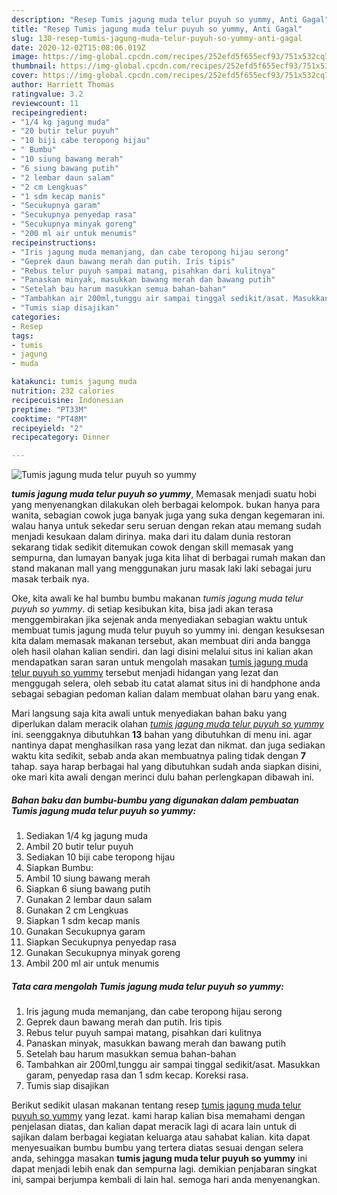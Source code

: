 ```yaml
---
description: "Resep Tumis jagung muda telur puyuh so yummy, Anti Gagal"
title: "Resep Tumis jagung muda telur puyuh so yummy, Anti Gagal"
slug: 130-resep-tumis-jagung-muda-telur-puyuh-so-yummy-anti-gagal
date: 2020-12-02T15:08:06.019Z
image: https://img-global.cpcdn.com/recipes/252efd5f655ecf93/751x532cq70/tumis-jagung-muda-telur-puyuh-so-yummy-foto-resep-utama.jpg
thumbnail: https://img-global.cpcdn.com/recipes/252efd5f655ecf93/751x532cq70/tumis-jagung-muda-telur-puyuh-so-yummy-foto-resep-utama.jpg
cover: https://img-global.cpcdn.com/recipes/252efd5f655ecf93/751x532cq70/tumis-jagung-muda-telur-puyuh-so-yummy-foto-resep-utama.jpg
author: Harriett Thomas
ratingvalue: 3.2
reviewcount: 11
recipeingredient:
- "1/4 kg jagung muda"
- "20 butir telur puyuh"
- "10 biji cabe teropong hijau"
- " Bumbu"
- "10 siung bawang merah"
- "6 siung bawang putih"
- "2 lembar daun salam"
- "2 cm Lengkuas"
- "1 sdm kecap manis"
- "Secukupnya garam"
- "Secukupnya penyedap rasa"
- "Secukupnya minyak goreng"
- "200 ml air untuk menumis"
recipeinstructions:
- "Iris jagung muda memanjang, dan cabe teropong hijau serong"
- "Geprek daun bawang merah dan putih. Iris tipis"
- "Rebus telur puyuh sampai matang, pisahkan dari kulitnya"
- "Panaskan minyak, masukkan bawang merah dan bawang putih"
- "Setelah bau harum masukkan semua bahan-bahan"
- "Tambahkan air 200ml,tunggu air sampai tinggal sedikit/asat. Masukkan garam, penyedap rasa dan 1 sdm kecap. Koreksi rasa."
- "Tumis siap disajikan"
categories:
- Resep
tags:
- tumis
- jagung
- muda

katakunci: tumis jagung muda 
nutrition: 232 calories
recipecuisine: Indonesian
preptime: "PT33M"
cooktime: "PT48M"
recipeyield: "2"
recipecategory: Dinner

---
```



![Tumis jagung muda telur puyuh so yummy](https://img-global.cpcdn.com/recipes/252efd5f655ecf93/751x532cq70/tumis-jagung-muda-telur-puyuh-so-yummy-foto-resep-utama.jpg)

<b><i>tumis jagung muda telur puyuh so yummy</i></b>, Memasak menjadi suatu hobi yang menyenangkan dilakukan oleh berbagai kelompok. bukan hanya para wanita, sebagian cowok juga banyak juga yang suka dengan kegemaran ini. walau hanya untuk sekedar seru seruan dengan rekan atau memang sudah menjadi kesukaan dalam dirinya. maka dari itu dalam dunia restoran sekarang tidak sedikit ditemukan cowok dengan skill memasak yang sempurna, dan lumayan banyak juga kita lihat di berbagai rumah makan dan stand makanan mall yang menggunakan juru masak laki laki sebagai juru masak terbaik nya.

Oke, kita awali ke hal bumbu bumbu makanan <i>tumis jagung muda telur puyuh so yummy</i>. di setiap kesibukan kita, bisa jadi akan terasa menggembirakan jika sejenak anda menyediakan sebagian waktu untuk membuat tumis jagung muda telur puyuh so yummy ini. dengan kesuksesan kita dalam memasak makanan tersebut, akan membuat diri anda bangga oleh hasil olahan kalian sendiri. dan lagi disini melalui situs ini kalian akan mendapatkan saran saran untuk mengolah masakan <u>tumis jagung muda telur puyuh so yummy</u> tersebut menjadi hidangan yang lezat dan menggugah selera, oleh sebab itu catat alamat situs ini di handphone anda sebagai sebagian pedoman kalian dalam membuat olahan baru yang enak.




Mari langsung saja kita awali untuk menyediakan bahan baku yang diperlukan dalam meracik olahan <u><i>tumis jagung muda telur puyuh so yummy</i></u> ini. seenggaknya dibutuhkan <b>13</b> bahan yang dibutuhkan di menu ini. agar nantinya dapat menghasilkan rasa yang lezat dan nikmat. dan juga sediakan waktu kita sedikit, sebab anda akan membuatnya paling tidak dengan <b>7</b> tahap. saya harap berbagai hal yang dibutuhkan sudah anda siapkan disini, oke mari kita awali dengan merinci dulu bahan perlengkapan dibawah ini.

<!--inarticleads1-->

##### Bahan baku dan bumbu-bumbu yang digunakan dalam pembuatan Tumis jagung muda telur puyuh so yummy:

1. Sediakan 1/4 kg jagung muda
1. Ambil 20 butir telur puyuh
1. Sediakan 10 biji cabe teropong hijau
1. Siapkan  Bumbu:
1. Ambil 10 siung bawang merah
1. Siapkan 6 siung bawang putih
1. Gunakan 2 lembar daun salam
1. Gunakan 2 cm Lengkuas
1. Siapkan 1 sdm kecap manis
1. Gunakan Secukupnya garam
1. Siapkan Secukupnya penyedap rasa
1. Gunakan Secukupnya minyak goreng
1. Ambil 200 ml air untuk menumis




<!--inarticleads2-->

##### Tata cara mengolah Tumis jagung muda telur puyuh so yummy:

1. Iris jagung muda memanjang, dan cabe teropong hijau serong
1. Geprek daun bawang merah dan putih. Iris tipis
1. Rebus telur puyuh sampai matang, pisahkan dari kulitnya
1. Panaskan minyak, masukkan bawang merah dan bawang putih
1. Setelah bau harum masukkan semua bahan-bahan
1. Tambahkan air 200ml,tunggu air sampai tinggal sedikit/asat. Masukkan garam, penyedap rasa dan 1 sdm kecap. Koreksi rasa.
1. Tumis siap disajikan




Berikut sedikit ulasan makanan tentang resep <u>tumis jagung muda telur puyuh so yummy</u> yang lezat. kami harap kalian bisa memahami dengan penjelasan diatas, dan kalian dapat meracik lagi di acara lain untuk di sajikan dalam berbagai kegiatan keluarga atau sahabat kalian. kita dapat menyesuaikan bumbu bumbu yang tertera diatas sesuai dengan selera anda, sehingga masakan <b>tumis jagung muda telur puyuh so yummy</b> ini dapat menjadi lebih enak dan sempurna lagi. demikian penjabaran singkat ini, sampai berjumpa kembali di lain hal. semoga hari anda menyenangkan.
